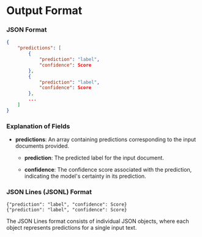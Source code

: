 # Output Format

### JSON Format

```json
{
    "predictions": [
        {
            "prediction": "label",
            "confidence": Score
        },
        {
            "prediction": "label",
            "confidence": Score
        },
        ...
    ]
}
```

### Explanation of Fields

- **predictions**: An array containing predictions corresponding to the input documents provided.

    - **prediction**: The predicted label for the input document.

    - **confidence**: The confidence score associated with the prediction, indicating the model's certainty in its prediction.


### JSON Lines (JSONL) Format

```
{"prediction": "label", "confidence": Score}
{"prediction": "label", "confidence": Score}
```

The JSON Lines format consists of individual JSON objects, where each object represents predictions for a single input text.